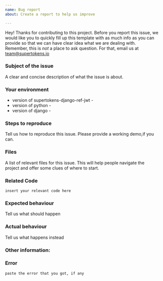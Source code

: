 ```yaml
---
name: Bug report
about: Create a report to help us improve

---
```


Hey! Thanks for contributing to this project. Before you report this issue, we would like you to quickly fill up this template with as much info as you can provide so that we can have clear idea what we are dealing with. Remember, this is _not_ a place to ask question. For that, email us at team@supertokens.io

### Subject of the issue
A clear and concise description of what the issue is about.

### Your environment
* version of supertokens-django-ref-jwt - 
* version of python - 
* version of django - 

### Steps to reproduce
Tell us how to reproduce this issue. Please provide a working demo,if you can.

### Files
A list of relevant files for this issue. This will help people navigate the project and offer some clues of where to start.

### Related Code
``insert your relevant code here``

### Expected behaviour
Tell us what should happen

### Actual behaviour
Tell us what happens instead

### Other information:
### Error
``paste the error that you got, if any``
